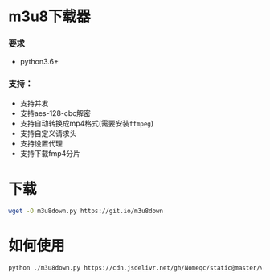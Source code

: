 # m3u8下载器
### 要求
- python3.6+

### 支持：
- 支持并发
- 支持aes-128-cbc解密
- 支持自动转换成mp4格式(需要安装`ffmpeg`)
- 支持自定义请求头
- 支持设置代理
- 支持下载fmp4分片

# 下载
```sh
wget -O m3u8down.py https://git.io/m3u8down 
```
# 如何使用

```sh
python ./m3u8down.py https://cdn.jsdelivr.net/gh/Nomeqc/static@master/video/encrypt.m3u8 ./enc.mp4 --header="user-agent: AppleCoreMedia/1.0.0.17D50 (iPhone; U; CPU OS 13_3_1 like Mac OS X; en_us)" --proxy http://127.0.0.1:10809 -N 8
```
